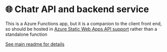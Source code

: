 # 🌐 Chatr API and backend service

This is a Azure Functions app, but it is a companion to the client front end, so should be hosted in [Azure Static Web Apps API support](https://docs.microsoft.com/en-us/azure/static-web-apps/apis) rather than a standalone function

[See main readme for details](../readme.md#server)

